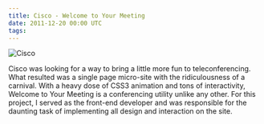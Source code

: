 ```yaml
---
title: Cisco - Welcome to Your Meeting
date: 2011-12-20 00:00 UTC
tags:
---
```


![Cisco](portfolio/cisco.png)

Cisco was looking for a way to bring a little more fun to teleconferencing.  What resulted was a single page micro-site with the ridiculousness of a carnival. With a heavy dose of CSS3 animation and tons of interactivity, Welcome to Your Meeting is a conferencing utility unlike any other.  For this project, I served as the front-end developer and was responsible for the daunting task of implementing all design and interaction on the site.
